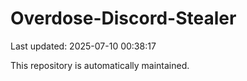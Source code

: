 # Overdose-Discord-Stealer

Last updated: 2025-07-10 00:38:17

This repository is automatically maintained.
